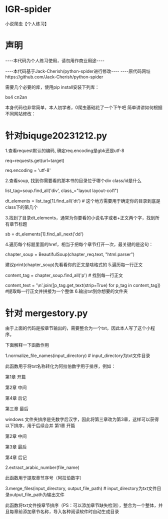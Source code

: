 # IGR-spider
小说爬虫【个人练习】
# 声明
----本代码为个人练习使用，请勿用作商业用途----

----本代码基于Jack-Cherish/python-spider进行修改----
----原代码网址https://github.com/Jack-Cherish/python-spider

需要几个必要的库，使用pip install安装下列库：

bs4
cn2an

本身代码也非常简单，本人初学者，0爬虫基础花了一个下午吧
简单讲讲如何根据不同网站修改： 
# 针对biquge20231212.py
1.查看request默认的编码, 确定req.encoding是gbk还是utf-8

req=requests.get(url=target)

req.encoding = 'utf-8'

2.查看soup, 找到你需要看的那本书的目录位于哪个div class/id是什么

list_tag=soup.find_all('div', class_="layout layout-col1")

dt_elements = list_tag[1].find_all('dt') # 这个地方需要用于确定你的目录到底是class下的第几个

3.找到了目录dt_elements，通常为你要看的小说名字或者+正文两个字，找到所有章节标题

sb = dt_elements[1].find_all_next('dd')

4.遍历每个标题里面的href，相当于把每个章节打开一次，最关键的是这句：

chapter_soup = BeautifulSoup(chapter_req.text, "html.parser")

建议print(chapter_soup)先看看你的正文是啥格式的
5.遍历每一行正文

content_tag = chapter_soup.find_all('p') # 找到每一行正文

content_text = '\n'.join([p_tag.get_text(strip=True) for p_tag in content_tag]) #提取每一行正文并拼接为一个整体
6.输出txt到你想要的文件夹

# 针对 mergestory.py
由于上面的代码是按章节输出的，需要整合为一个txt，因此本人写了这个小程序。

下面解释一下函数作用

1.normalize_file_names(input_directory) # input_directory为txt文件目录

此函数用于将txt名称转化为阿拉伯数字用于排序，例如：

第1章 开篇

第2章 中间

第4章 后记

第三章 最后

windows 文件夹排序是先数字后汉字，因此将第三章改为第3章，这样可以获得以下排序，用于后续合并
第1章 开篇

第2章 中间

第3章 最后

第4章 后记

2.extract_arabic_number(file_name) 

此函数用于提取章节序号（阿拉伯数字）

3.merge_files(input_directory, output_file_path) # input_directory为txt文件目录output_file_path为输出文件

此函数将txt文件按章节排序（PS：可以添加章节缺失检测），整合为一个整体，并且每章前添加章节名称，导入各种阅读软件时自动生成目录
